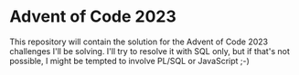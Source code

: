 # Advent of Code 2023

This repository will contain the solution for the Advent of Code 2023 challenges I'll be solving. I'll try to resolve it with SQL only, but if that's not possible, I might be tempted to involve PL/SQL or JavaScript ;-)